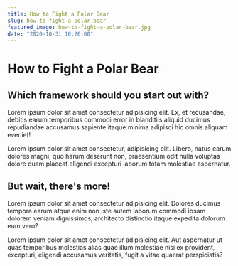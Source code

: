 ```yaml
---
title: How to Fight a Polar Bear
slug: how-to-fight-a-polar-bear
featured_image: how-to-fight-a-polar-bear.jpg
date: "2020-10-31 10:26:00"
---
```


# How to Fight a Polar Bear
## Which framework should you start out with?
Lorem ipsum dolor sit amet consectetur adipisicing elit. Ex, et recusandae, debitis earum temporibus commodi error in blanditiis aliquid ducimus repudiandae accusamus sapiente itaque minima adipisci hic omnis aliquam eveniet!

Lorem ipsum dolor sit amet consectetur, adipisicing elit. Libero, natus earum dolores magni, quo harum deserunt non, praesentium odit nulla voluptas dolore quam placeat eligendi excepturi laborum totam molestiae aspernatur.

## But wait, there's more!

Lorem ipsum dolor sit amet consectetur adipisicing elit. Dolores ducimus tempora earum atque enim non iste autem laborum commodi ipsam dolorem veniam dignissimos, architecto distinctio itaque expedita dolorum eum vero?

Lorem ipsum dolor sit amet consectetur adipisicing elit. Aut aspernatur ut quas temporibus molestias alias quae illum molestiae nisi ex provident, excepturi, eligendi accusamus veritatis, fugit a vitae quaerat perspiciatis?